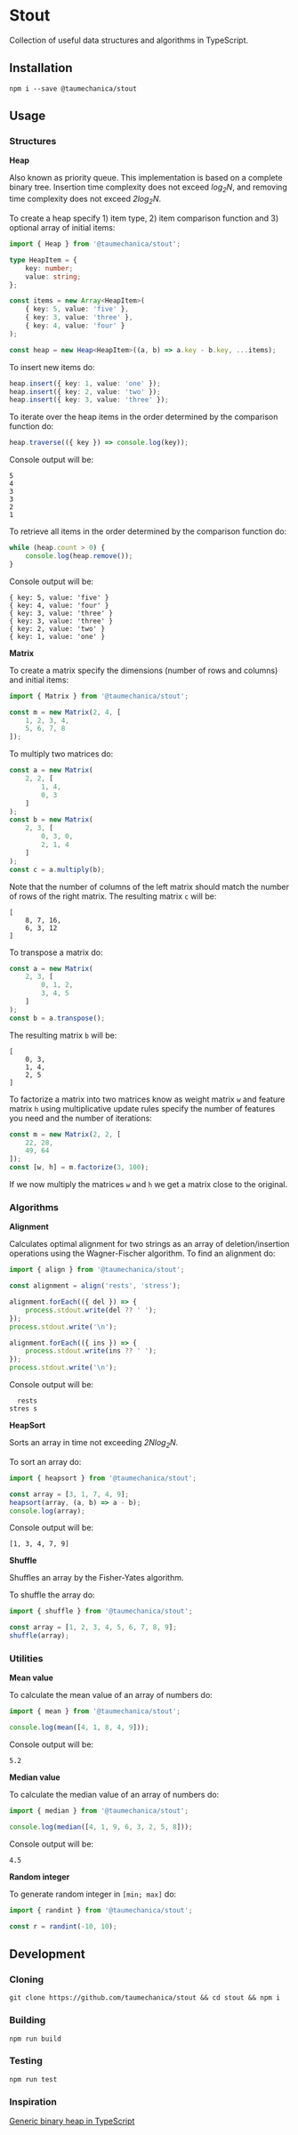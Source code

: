 # Stout

Collection of useful data structures and algorithms in TypeScript.


## Installation

```
npm i --save @taumechanica/stout
```


## Usage

### Structures

**Heap**

Also known as priority queue. This implementation is based on a complete binary tree. Insertion time complexity does not exceed *log<sub>2</sub>N*, and removing time complexity does not exceed *2log<sub>2</sub>N*.

To create a heap specify 1) item type, 2) item comparison function and 3) optional array of initial items:

```ts
import { Heap } from '@taumechanica/stout';

type HeapItem = {
    key: number;
    value: string;
};

const items = new Array<HeapItem>(
    { key: 5, value: 'five' },
    { key: 3, value: 'three' },
    { key: 4, value: 'four' }
);

const heap = new Heap<HeapItem>((a, b) => a.key - b.key, ...items);
```

To insert new items do:

```ts
heap.insert({ key: 1, value: 'one' });
heap.insert({ key: 2, value: 'two' });
heap.insert({ key: 3, value: 'three' });
```

To iterate over the heap items in the order determined by the comparison function do:

```ts
heap.traverse(({ key }) => console.log(key));
```

Console output will be:

```
5
4
3
3
2
1
```

To retrieve all items in the order determined by the comparison function do:

```ts
while (heap.count > 0) {
    console.log(heap.remove());
}
```

Console output will be:

```
{ key: 5, value: 'five' }
{ key: 4, value: 'four' }
{ key: 3, value: 'three' }
{ key: 3, value: 'three' }
{ key: 2, value: 'two' }
{ key: 1, value: 'one' }
```

**Matrix**

To create a matrix specify the dimensions (number of rows and columns) and initial items:

```ts
import { Matrix } from '@taumechanica/stout';

const m = new Matrix(2, 4, [
    1, 2, 3, 4,
    5, 6, 7, 8
]);
```

To multiply two matrices do:

```ts
const a = new Matrix(
    2, 2, [
        1, 4,
        0, 3
    ]
);
const b = new Matrix(
    2, 3, [
        0, 3, 0,
        2, 1, 4
    ]
);
const c = a.multiply(b);
```

Note that the number of columns of the left matrix should match the number of rows of the right matrix. The resulting matrix `c` will be:

```
[
    8, 7, 16,
    6, 3, 12
]
```

To transpose a matrix do:

```ts
const a = new Matrix(
    2, 3, [
        0, 1, 2,
        3, 4, 5
    ]
);
const b = a.transpose();
```

The resulting matrix `b` will be:

```
[
    0, 3,
    1, 4,
    2, 5
]
```

To factorize a matrix into two matrices know as weight matrix `w` and feature matrix `h` using multiplicative update rules specify the number of features you need and the number of iterations:

```ts
const m = new Matrix(2, 2, [
    22, 28,
    49, 64
]);
const [w, h] = m.factorize(3, 100);
```

If we now multiply the matrices `w` and `h` we get a matrix close to the original.

### Algorithms

**Alignment**

Calculates optimal alignment for two strings as an array of deletion/insertion operations using the Wagner-Fischer algorithm. To find an alignment do:

```ts
import { align } from '@taumechanica/stout';

const alignment = align('rests', 'stress');

alignment.forEach(({ del }) => {
    process.stdout.write(del ?? ' ');
});
process.stdout.write('\n');

alignment.forEach(({ ins }) => {
    process.stdout.write(ins ?? ' ');
});
process.stdout.write('\n');
```

Console output will be:

```
  rests
stres s
```

**HeapSort**

Sorts an array in time not exceeding *2Nlog<sub>2</sub>N*.

To sort an array do:

```ts
import { heapsort } from '@taumechanica/stout';

const array = [3, 1, 7, 4, 9];
heapsort(array, (a, b) => a - b);
console.log(array);
```

Console output will be:

```
[1, 3, 4, 7, 9]
```

**Shuffle**

Shuffles an array by the Fisher-Yates algorithm.

To shuffle the array do:

```ts
import { shuffle } from '@taumechanica/stout';

const array = [1, 2, 3, 4, 5, 6, 7, 8, 9];
shuffle(array);
```

### Utilities

**Mean value**

To calculate the mean value of an array of numbers do:

```ts
import { mean } from '@taumechanica/stout';

console.log(mean([4, 1, 8, 4, 9]));
```

Console output will be:

```
5.2
```

**Median value**

To calculate the median value of an array of numbers do:

```ts
import { median } from '@taumechanica/stout';

console.log(median([4, 1, 9, 6, 3, 2, 5, 8]));
```

Console output will be:

```
4.5
```

**Random integer**

To generate random integer in `[min; max]` do:

```ts
import { randint } from '@taumechanica/stout';

const r = randint(-10, 10);
```


## Development

### Cloning

```
git clone https://github.com/taumechanica/stout && cd stout && npm i
```

### Building

```
npm run build
```

### Testing

```
npm run test
```

### Inspiration

[Generic binary heap in TypeScript](https://dev.to/taumechanica/generic-binary-heap-in-typescript-ilc)
